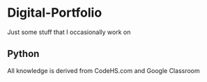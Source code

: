 # Digital-Portfolio

Just some stuff that I occasionally work on

## Python

All knowledge is derived from CodeHS.com and Google Classroom
